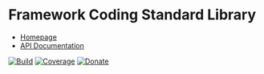 # Framework Coding Standard Library

- [Homepage](https://the-framework.gitlab.io/libraries/coding-standard.html)
- [API Documentation](https://the-framework.gitlab.io/libraries/coding-standard/docs/)

[![Build](https://gitlab.com/the-framework/libraries/coding-standard/badges/master/build.svg)](https://gitlab.com/the-framework/libraries/coding-standard/-/jobs)
[![Coverage](https://gitlab.com/the-framework/libraries/coding-standard/badges/master/coverage.svg?job=test:php7.3)](https://the-framework.gitlab.io/libraries/coding-standard/coverage/)
[![Donate](https://img.shields.io/badge/Donate-PayPal-blue.svg)](https://www.paypal.com/cgi-bin/webscr?cmd=_s-xclick&hosted_button_id=NGBNW5PY4VSJ4)

